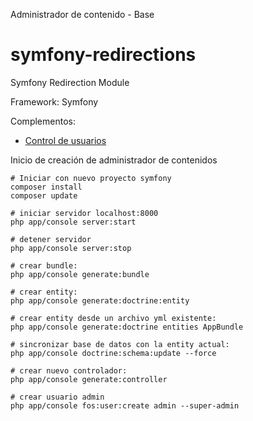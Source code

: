 Administrador de contenido - Base

# symfony-redirections
Symfony Redirection Module

Framework: Symfony

Complementos:

* [Control de usuarios](https://github.com/FriendsOfSymfony/FOSUserBundle)

Inicio de creación de administrador de contenidos

```shell
# Iniciar con nuevo proyecto symfony
composer install
composer update

# iniciar servidor localhost:8000
php app/console server:start

# detener servidor
php app/console server:stop

# crear bundle:
php app/console generate:bundle

# crear entity:
php app/console generate:doctrine:entity

# crear entity desde un archivo yml existente:
php app/console generate:doctrine entities AppBundle

# sincronizar base de datos con la entity actual:
php app/console doctrine:schema:update --force

# crear nuevo controlador:
php app/console generate:controller

# crear usuario admin
php app/console fos:user:create admin --super-admin
```